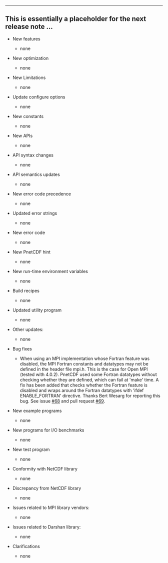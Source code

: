 ------------------------------------------------------------------------------
This is essentially a placeholder for the next release note ...
------------------------------------------------------------------------------

* New features
  + none

* New optimization
  + none

* New Limitations
  + none

* Update configure options
  + none

* New constants
  + none

* New APIs
  + none

* API syntax changes
  + none

* API semantics updates
  + none

* New error code precedence
  + none

* Updated error strings
  + none

* New error code
  + none

* New PnetCDF hint
  + none

* New run-time environment variables
  + none

* Build recipes
  + none

* Updated utility program
  + none

* Other updates:
  + none

* Bug fixes
  + When using an MPI implementation whose Fortran feature was disabled, the MPI
    Fortran constants and datatypes may not be defined in the header file
    mpi.h. This is the case for Open MPI (tested with 4.0.2). PnetCDF used some
    Fortran datatypes without checking whether they are defined, which can fail
    at 'make' time. A fix has been added that checks whether the Fortran
    feature is disabled and wraps around the Fortran datatypes with 'ifdef
    ENABLE_FORTRAN' directive. Thanks Bert Wesarg for reporting this bug.
    See issue [#68](https://github.com/Parallel-NetCDF/PnetCDF/issues/68) and
    pull request [#69](https://github.com/Parallel-NetCDF/PnetCDF/pull/69).

* New example programs
  + none

* New programs for I/O benchmarks
  + none

* New test program
  + none

* Conformity with NetCDF library
  + none

* Discrepancy from NetCDF library
  + none

* Issues related to MPI library vendors:
  + none

* Issues related to Darshan library:
  + none

* Clarifications
  + none
